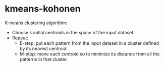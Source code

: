 # kmeans-kohonen

K-means clustering algorithm:
 
* Choose k initial centroids in the space of the input dataset 
* Repeat:
    * E-step: put each pattern from the input dataset in a cluster defined by its nearest centroid. 
    * M-step: move each centroid so to minimize its distance from all the patterns in that cluster.
